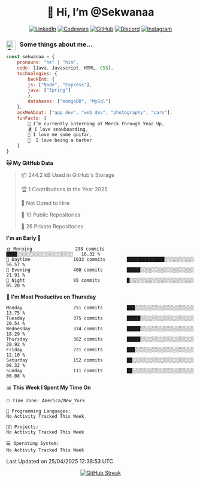 <h1 align="center" style="font-size = 20px;">👋 Hi, I’m @Sekwanaa</h1>

<div align="center">
	
<a href="https://www.linkedin.com/in/chrisskchia/" target="blank">![LinkedIn](https://img.shields.io/badge/linkedin-%230077B5.svg?style=for-the-badge&logo=linkedin&logoColor=white)</a>
<a href="https://www.codewars.com/users/sekwanaa" target="blank">![Codewars](https://img.shields.io/badge/Codewars-B1361E?style=for-the-badge&logo=codewars&logoColor=grey)</a>
<a href="https://github.com/sekwanaa" target="blank">![GitHub](https://img.shields.io/badge/github-%23121011.svg?style=for-the-badge&logo=github&logoColor=white)</a>
<a href="https://discordapp.com/users/181891769414189056" target="blank">![Discord](https://img.shields.io/badge/Discord-%235865F2.svg?style=for-the-badge&logo=discord&logoColor=white)</a>
<a href="https://www.instagram.com/sekwanaa/" target="blank">![Instagram](https://img.shields.io/badge/Instagram-%23E4405F.svg?style=for-the-badge&logo=Instagram&logoColor=white)</a>

</div>

### <img align="left" alt="Coding" height="25" src="https://media.tenor.com/2aSuT7p_a_UAAAAi/peachcat-cat.gif"> &nbsp; Some things about me...

``` javascript
const sekwanaa = {
	pronouns: "he" | "him",
	code: [Java, Javascript, HTML, CSS],
	technologies: {
		backEnd: {
		js: ["Node", "Express"],
		java: ["Spring"]
		},
		databases: ["mongoDB", "MySql"]
	},
 	askMeAbout: ["app dev", "web dev", "photography", "cars"],
 	funFacts: [
		🌱 I’m currently interning at Merck through Year Up,
		🏂 I love snowboarding,
		🎸 I love me some guitar,
		💈  I love being a barber
	]
}
```
<!--Github Stats-->

<!--START_SECTION:waka-->
**🐱 My GitHub Data** 

> 📦 244.2 kB Used in GitHub's Storage 
 > 
> 🏆 1 Contributions in the Year 2025
 > 
> 🚫 Not Opted to Hire
 > 
> 📜 10 Public Repositories 
 > 
> 🔑 26 Private Repositories 
 > 
**I'm an Early 🐤** 

```text
🌞 Morning                298 commits         ████░░░░░░░░░░░░░░░░░░░░░   16.32 % 
🌆 Daytime                1033 commits        ██████████████░░░░░░░░░░░   56.57 % 
🌃 Evening                400 commits         █████░░░░░░░░░░░░░░░░░░░░   21.91 % 
🌙 Night                  95 commits          █░░░░░░░░░░░░░░░░░░░░░░░░   05.20 % 
```
📅 **I'm Most Productive on Thursday** 

```text
Monday                   251 commits         ███░░░░░░░░░░░░░░░░░░░░░░   13.75 % 
Tuesday                  375 commits         █████░░░░░░░░░░░░░░░░░░░░   20.54 % 
Wednesday                334 commits         █████░░░░░░░░░░░░░░░░░░░░   18.29 % 
Thursday                 382 commits         █████░░░░░░░░░░░░░░░░░░░░   20.92 % 
Friday                   221 commits         ███░░░░░░░░░░░░░░░░░░░░░░   12.10 % 
Saturday                 152 commits         ██░░░░░░░░░░░░░░░░░░░░░░░   08.32 % 
Sunday                   111 commits         ██░░░░░░░░░░░░░░░░░░░░░░░   06.08 % 
```


📊 **This Week I Spent My Time On** 

```text
🕑︎ Time Zone: America/New_York

💬 Programming Languages: 
No Activity Tracked This Week

🐱‍💻 Projects: 
No Activity Tracked This Week

💻 Operating System: 
No Activity Tracked This Week
```


 Last Updated on 25/04/2025 12:38:53 UTC
<!--END_SECTION:waka-->

<div align=center>

[![GitHub Streak](https://github-readme-streak-stats.herokuapp.com/?user=sekwanaa)](https://git.io/streak-stats)
 
</div>


<!---
# CERTIFICATES
### Google IT Automation with Python Specialization

>***Coursera --- Issued September 2022***
Online certificate issued by Coursera building skills using Git, Github, and Python

### Google IT Support Certificate
>***Coursera --- Issued November 2021***
Online certificate issued by Coursera building foundational skills including
troubleshooting and customer service, networking, operating systems, system
administration, and security.
--->

<!---
Jiggly-sensation/Jiggly-sensation is a ✨ special ✨ repository because its `README.md` (this file) appears on your GitHub profile.
You can click the Preview link to take a look at your changes.
--->



